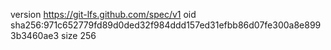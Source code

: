 version https://git-lfs.github.com/spec/v1
oid sha256:971c652779fd89d0ded32f984ddd157ed31efbb86d07fe300a8e8993b3460ae3
size 256
